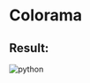# Colorama

## Result:
![python](https://user-images.githubusercontent.com/33873762/43678767-0d0323de-97df-11e8-89d5-4e43f1cad7d8.png)
